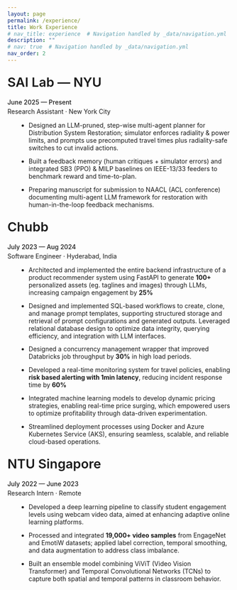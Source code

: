 ```yaml
---
layout: page
permalink: /experience/
title: Work Experience
# nav_title: experience  # Navigation handled by _data/navigation.yml
description: ""
# nav: true  # Navigation handled by _data/navigation.yml
nav_order: 2
---
```



<h2 style="font-size: 1.8rem; font-weight: 600; color: var(--global-theme-color); margin-top: 1.5rem; margin-bottom: 1.2rem;">SAI Lab — NYU</h2>

<p style="margin-bottom: 0.25rem; font-weight: 500; color: var(--global-text-color);">June 2025 — Present</p>
<p style="margin-top: 0; margin-bottom: 0.5rem; color: var(--global-text-color);">Research Assistant · New York City</p>

<ul style="margin-left: 1.5rem; margin-bottom: 1.5rem;">
  <li style="margin-bottom: 0.8rem;">Designed an LLM-pruned, step-wise multi-agent planner for Distribution System Restoration; simulator enforces radiality &amp; power limits, and prompts use precomputed travel times plus radiality-safe switches to cut invalid actions.</li>
  <li style="margin-bottom: 0.8rem;">Built a feedback memory (human critiques + simulator errors) and integrated SB3 (PPO) &amp; MILP baselines on IEEE-13/33 feeders to benchmark reward and time-to-plan.</li>
  <li style="margin-bottom: 0.8rem;">Preparing manuscript for submission to NAACL (ACL conference) documenting multi-agent LLM framework for restoration with human-in-the-loop feedback mechanisms.</li>
 </ul>

<h2 style="font-size: 1.8rem; font-weight: 600; color: var(--global-theme-color); margin-top: 1.5rem; margin-bottom: 1.2rem;">Chubb</h2>

<p style="margin-bottom: 0.25rem; font-weight: 500; color: var(--global-text-color);">July 2023 — Aug 2024</p>
<p style="margin-top: 0; margin-bottom: 0.5rem; color: var(--global-text-color);">Software Engineer · Hyderabad, India</p>

<ul style="margin-left: 1.5rem; margin-bottom: 1.5rem;">
  <li style="margin-bottom: 0.8rem;">Architected and implemented the entire backend infrastructure of a product recommender system using FastAPI to generate <strong>100+ </strong>personalized assets (eg. taglines and images) through LLMs, increasing campaign engagement by <strong>25%</strong></li>
  <li style="margin-bottom: 0.8rem;">Designed and implemented SQL-based workflows to create, clone, and manage prompt templates, supporting structured storage and retrieval of prompt configurations and generated outputs. Leveraged relational database design to optimize data integrity, querying efficiency, and integration with LLM interfaces.</li>
  <li style="margin-bottom: 0.8rem;">Designed a concurrency management wrapper that improved Databricks job throughput by <strong>30%</strong> in high load periods.</li>
  <li style="margin-bottom: 0.8rem;">Developed a real-time monitoring system for travel policies, enabling <strong>risk based alerting with 1min latency</strong>, reducing incident response time by <strong>60%</strong></li>
  <li style="margin-bottom: 0.8rem;">Integrated machine learning models to develop dynamic pricing strategies, enabling real-time price surging, which empowered users to optimize profitability through data-driven experimentation.</li>
  <li style="margin-bottom: 0.8rem;">Streamlined deployment processes using Docker and Azure Kubernetes Service (AKS), ensuring seamless, scalable, and reliable cloud-based operations.</li>
</ul>

<h2 style="font-size: 1.8rem; font-weight: 600; color: var(--global-theme-color); margin-top: 1.5rem; margin-bottom: 1.2rem;">NTU Singapore</h2>

<p style="margin-bottom: 0.25rem; font-weight: 500; color: var(--global-text-color);">July 2022 — June 2023</p>
<p style="margin-top: 0; margin-bottom: 0.5rem; color: var(--global-text-color);">Research Intern · Remote</p>

<ul style="margin-left: 1.5rem; margin-bottom: 1.5rem;">
  <li style="margin-bottom: 0.8rem;">Developed a deep learning pipeline to classify student engagement levels using webcam video data, aimed at enhancing adaptive online learning platforms.</li>
  <li style="margin-bottom: 0.8rem;">Processed and integrated <strong>19,000+ video samples</strong> from EngageNet and EmotiW datasets; applied label correction, temporal smoothing, and data augmentation to address class imbalance.</li>
  <li style="margin-bottom: 0.8rem;">Built an ensemble model combining ViViT (Video Vision Transformer) and Temporal Convolutional Networks (TCNs) to capture both spatial and temporal patterns in classroom behavior.</li>
</ul>

<!-- Removed duplicate Chubb section; content above reflects resume text verbatim. -->
